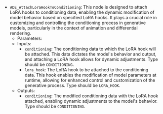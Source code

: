 - `ADE_AttachLoraHookToConditioning`: This node is designed to attach LoRA hooks to conditioning data, enabling the dynamic modification of model behavior based on specified LoRA hooks. It plays a crucial role in customizing and controlling the conditioning process in generative models, particularly in the context of animation and differential rendering.
    - Parameters:
    - Inputs:
        - `conditioning`: The conditioning data to which the LoRA hook will be attached. This data dictates the model's behavior and output, and attaching a LoRA hook allows for dynamic adjustments. Type should be `CONDITIONING`.
        - `lora_hook`: The LoRA hook to be attached to the conditioning data. This hook enables the modification of model parameters at runtime, allowing for enhanced control and customization of the generative process. Type should be `LORA_HOOK`.
    - Outputs:
        - `conditioning`: The modified conditioning data with the LoRA hook attached, enabling dynamic adjustments to the model's behavior. Type should be `CONDITIONING`.
